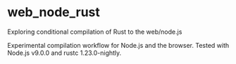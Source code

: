 # web_node_rust
Exploring conditional compilation of Rust to the web/node.js

Experimental compilation workflow for Node.js and the browser.
Tested with Node.js v9.0.0 and rustc 1.23.0-nightly.
